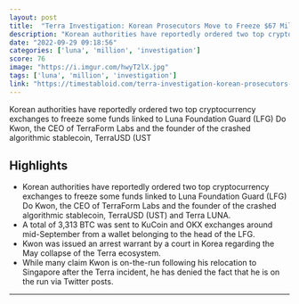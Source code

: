 ```yaml
---
layout: post
title:  "Terra Investigation: Korean Prosecutors Move to Freeze $67 Million in BTC Linked to Do Kwon"
description: "Korean authorities have reportedly ordered two top cryptocurrency exchanges to freeze some funds linked to Luna Foundation Guard (LFG) Do Kwon, the CEO of TerraForm Labs and the founder of the crashed algorithmic stablecoin, TerraUSD (UST"
date: "2022-09-29 09:18:56"
categories: ['luna', 'million', 'investigation']
score: 76
image: "https://i.imgur.com/hwyT2lX.jpg"
tags: ['luna', 'million', 'investigation']
link: "https://timestabloid.com/terra-investigation-korean-prosecutors-move-to-freeze-67-million-in-btc-linked-to-do-kwon/"
---
```


Korean authorities have reportedly ordered two top cryptocurrency exchanges to freeze some funds linked to Luna Foundation Guard (LFG) Do Kwon, the CEO of TerraForm Labs and the founder of the crashed algorithmic stablecoin, TerraUSD (UST

## Highlights

- Korean authorities have reportedly ordered two top cryptocurrency exchanges to freeze some funds linked to Luna Foundation Guard (LFG) Do Kwon, the CEO of TerraForm Labs and the founder of the crashed algorithmic stablecoin, TerraUSD (UST) and Terra LUNA.
- A total of 3,313 BTC was sent to KuCoin and OKX exchanges around mid-September from a wallet belonging to the head of the LFG.
- Kwon was issued an arrest warrant by a court in Korea regarding the May collapse of the Terra ecosystem.
- While many claim Kwon is on-the-run following his relocation to Singapore after the Terra incident, he has denied the fact that he is on the run via Twitter posts.

---
